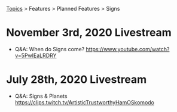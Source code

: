 [Topics](../../../topics.md) > Features > Planned Features > Signs

# November 3rd, 2020 Livestream
* Q&A: When do Signs come? https://www.youtube.com/watch?v=5PwIEaLRDRY

# July 28th, 2020 Livestream
* Q&A: Signs & Planets https://clips.twitch.tv/ArtisticTrustworthyHamOSkomodo
